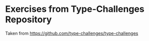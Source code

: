 # Exercises from Type-Challenges Repository
Taken from https://github.com/type-challenges/type-challenges